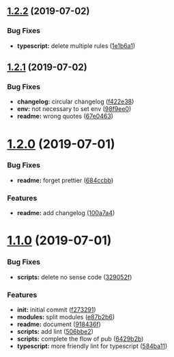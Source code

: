 ## [1.2.2](https://github.com/Qymh/eslint-config-qymh/compare/v1.2.1...v1.2.2) (2019-07-02)


### Bug Fixes

* **typescript:** delete multiple rules ([1e1b6a1](https://github.com/Qymh/eslint-config-qymh/commit/1e1b6a1))



## [1.2.1](https://github.com/Qymh/eslint-config-qymh/compare/v1.2.0...v1.2.1) (2019-07-02)


### Bug Fixes

* **changelog:** circular changelog ([f422e38](https://github.com/Qymh/eslint-config-qymh/commit/f422e38))
* **env:** not necessary to set env ([98f9ee0](https://github.com/Qymh/eslint-config-qymh/commit/98f9ee0))
* **readme:** wrong quotes ([67e0463](https://github.com/Qymh/eslint-config-qymh/commit/67e0463))



# [1.2.0](https://github.com/Qymh/eslint-config-qymh/compare/v1.1.0...v1.2.0) (2019-07-01)


### Bug Fixes

* **readme:** forget prettier ([684ccbb](https://github.com/Qymh/eslint-config-qymh/commit/684ccbb))


### Features

* **readme:** add changelog ([100a7a4](https://github.com/Qymh/eslint-config-qymh/commit/100a7a4))



# [1.1.0](https://github.com/Qymh/eslint-config-qymh/compare/f273291...v1.1.0) (2019-07-01)


### Bug Fixes

* **scripts:** delete no sense code ([329052f](https://github.com/Qymh/eslint-config-qymh/commit/329052f))


### Features

* **init:** initial commit ([f273291](https://github.com/Qymh/eslint-config-qymh/commit/f273291))
* **modules:** split modules ([e87b2b6](https://github.com/Qymh/eslint-config-qymh/commit/e87b2b6))
* **readme:** document ([918436f](https://github.com/Qymh/eslint-config-qymh/commit/918436f))
* **scripts:** add lint ([506bbe2](https://github.com/Qymh/eslint-config-qymh/commit/506bbe2))
* **scripts:** complete the flow of pub ([6429b2b](https://github.com/Qymh/eslint-config-qymh/commit/6429b2b))
* **typescript:** more friendly lint for typescript ([584ba11](https://github.com/Qymh/eslint-config-qymh/commit/584ba11))


